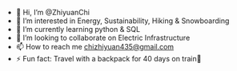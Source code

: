 - 👋 Hi, I’m @ZhiyuanChi
- 👀 I’m interested in Energy, Sustainability, Hiking & Snowboarding
- 🌱 I’m currently learning python & SQL
- 💞️ I’m looking to collaborate on Electric Infrastructure
- 📫 How to reach me chizhiyuan435@gmail.com
- ⚡ Fun fact: Travel with a backpack for 40 days on train🚞

<!---
ZhiyuanChi/ZhiyuanChi is a ✨ special ✨ repository because its `README.md` (this file) appears on your GitHub profile.
You can click the Preview link to take a look at your changes.
--->
